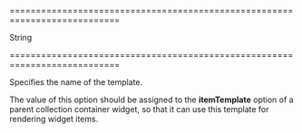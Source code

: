 <!--**
/*-------------------------------------------
    Auto-generated file. Do not modify.
-------------------------------------------

**-->
===========================================================================
<!--type-->String<!--/type-->
===========================================================================

<!--shortDescription-->
Specifies the name of the template.
<!--/shortDescription-->

<!--fullDescription-->
The value of this option should be assigned to the **itemTemplate** option of a parent collection container widget, so that it can use this template for rendering widget items.
<!--/fullDescription-->